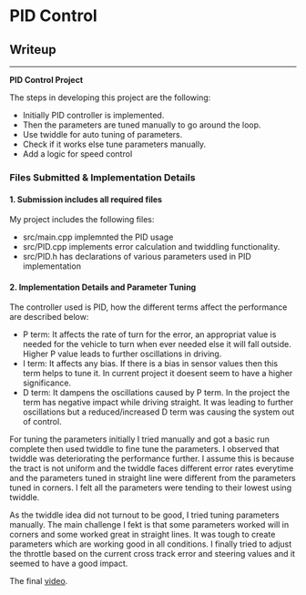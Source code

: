 
# **PID Control** 

## Writeup

---

**PID Control Project**

The steps in developing this project are the following:
* Initially PID controller is implemented.
* Then the parameters are tuned manually to go around the loop.
* Use twiddle for auto tuning of parameters.
* Check if it works else tune parameters manually.
* Add a logic for speed control

### Files Submitted & Implementation Details

#### 1. Submission includes all required files 

My project includes the following files:
* src/main.cpp implemnted the PID usage
* src/PID.cpp implements error calculation and twiddling functionality.
* src/PID.h has declarations of various parameters used in PID implementation

#### 2. Implementation Details and Parameter Tuning

The controller used is PID, how the different terms affect the performance are described below:
* P term: It affects the rate of turn for the error, an appropriat value is needed for the vehicle to turn when ever needed else it will fall outside. Higher P value leads to further oscillations in driving. 
* I term: It affects any bias. If there is a bias in sensor values then this term helps to tune it. In current project it doesent seem to have a higher significance. 
* D term: It dampens the oscillations caused by P term. In the project the term has negative impact while driving straight. It was leading to further oscillations but a reduced/increased D term was causing the system out of control. 

For tuning the parameters initially I tried manually and got a basic run complete then used twiddle to fine tune the parameters. I observed that twiddle was deteriorating the performance further. I assume this is because the tract is not uniform and the twiddle faces different error rates everytime and the parameters tuned in straight line were different from the parameters tuned in corners. I felt all the parameters were tending to their lowest using twiddle. 

As the twiddle idea did not turnout to be good, I tried tuning parameters manually. The main challenge I fekt is that some parameters worked will in corners and some worked great in straight lines. It was tough to create parameters which are working good in all conditions. I finally tried to adjust the throttle based on the current cross track error and steering values and it seemed to have a good impact. 

The final [video](./result_video.mp4).

